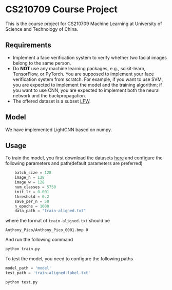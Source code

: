 # CS210709 Course Project
This is the course project for CS210709 Machine Learning at University of Science and Technology of China.

## Requirements
- Implement a face verification system to verify whether two facial images belong to the same person. 
- Do **NOT** use any machine learning packages, e.g., scikit-learn, TensorFlow, or PyTorch. You are supposed to implement your face verification system from scratch. For example, if you want to use SVM, you are expected to implement the model and the training algorithm; if you want to use CNN, you are expected to implement both the neural network and the backpropagation.
- The offered dataset is a subset [LFW](http://vis-www.cs.umass.edu/lfw/).

## Model 

We have implemented LightCNN based on numpy.

## Usage

To train the model, you first download the datasets [here](https://github.com/AlfredXiangWu/LightCNN) and configure the following parameters and path(default parameters are preferred)
```python
    batch_size = 128
    image_h = 128
    image_w = 128
    num_classes = 5750
    init_lr = 0.001
    threshold = 0.2
    save_per_n = 50
    n_epochs = 1000
    data_path = "train-aligned.txt"
```

where the format of `train-aligned.txt` should be 
```text
Anthony_Pico/Anthony_Pico_0001.bmp 0
```

And run the following command
```python
python train.py
```

To test the model, you need to configure the following paths
```python
model_path = 'model'
test_path = 'train-aligned-label.txt'
```
```python
python test.py
```
